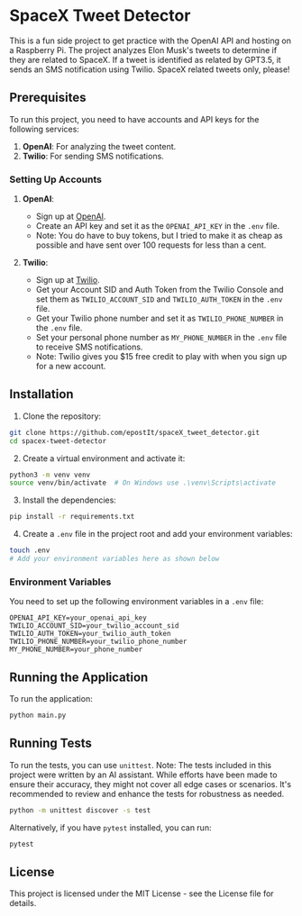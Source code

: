 # SpaceX Tweet Detector

This is a fun side project to get practice with the OpenAI API and hosting on a Raspberry Pi. The project analyzes Elon Musk's tweets to determine if they are related to SpaceX. If a tweet is identified as related by GPT3.5, it sends an SMS notification using Twilio. SpaceX related tweets only, please!

## Prerequisites

To run this project, you need to have accounts and API keys for the following services:

1. **OpenAI**: For analyzing the tweet content.
2. **Twilio**: For sending SMS notifications.

### Setting Up Accounts

1. **OpenAI**:
   - Sign up at [OpenAI](https://beta.openai.com/signup/).
   - Create an API key and set it as the `OPENAI_API_KEY` in the `.env` file.
   - Note: You do have to buy tokens, but I tried to make it as cheap as possible and have sent over 100 requests for less than a cent.

2. **Twilio**:
   - Sign up at [Twilio](https://www.twilio.com/try-twilio).
   - Get your Account SID and Auth Token from the Twilio Console and set them as `TWILIO_ACCOUNT_SID` and `TWILIO_AUTH_TOKEN` in the `.env` file.
   - Get your Twilio phone number and set it as `TWILIO_PHONE_NUMBER` in the `.env` file.
   - Set your personal phone number as `MY_PHONE_NUMBER` in the `.env` file to receive SMS notifications.
   - Note: Twilio gives you $15 free credit to play with when you sign up for a new account.

## Installation

1. Clone the repository:

```bash
git clone https://github.com/epostIt/spaceX_tweet_detector.git
cd spacex-tweet-detector
```

2. Create a virtual environment and activate it:

```bash
python3 -m venv venv
source venv/bin/activate  # On Windows use .\venv\Scripts\activate
```

3. Install the dependencies:

```bash
pip install -r requirements.txt
```

4. Create a `.env` file in the project root and add your environment variables:

```bash
touch .env
# Add your environment variables here as shown below
```

### Environment Variables

You need to set up the following environment variables in a `.env` file:

```
OPENAI_API_KEY=your_openai_api_key
TWILIO_ACCOUNT_SID=your_twilio_account_sid
TWILIO_AUTH_TOKEN=your_twilio_auth_token
TWILIO_PHONE_NUMBER=your_twilio_phone_number
MY_PHONE_NUMBER=your_phone_number
```

## Running the Application

To run the application:

```bash
python main.py
```

## Running Tests

To run the tests, you can use `unittest`. Note: The tests included in this project were written by an AI assistant. While efforts have been made to ensure their accuracy, they might not cover all edge cases or scenarios. It's recommended to review and enhance the tests for robustness as needed.

```bash
python -m unittest discover -s test
```

Alternatively, if you have `pytest` installed, you can run:

```bash
pytest
```

## License

This project is licensed under the MIT License - see the License file for details.
